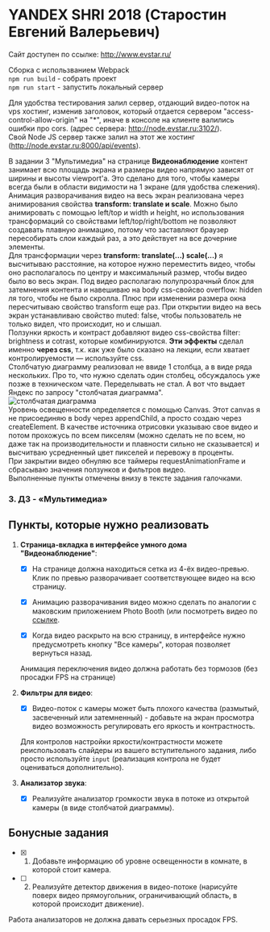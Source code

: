 # YANDEX SHRI 2018 (Старостин Евгений Валерьевич)
Сайт доступен по ссылке:
http://www.evstar.ru/

Сборка с использванием Webpack  
`npm run build` - собрать проект  
`npm run start` - запустить локальный сервер  

Для удобства тестирования залил сервер, отдающий видео-поток на vps хостинг, изменив заголовок, который отдается сервером "access-control-allow-origin" на "*", иначе в консоле на клиенте валились ошибки про cors. (адрес сервера: http://node.evstar.ru:3102/).  
Свой Node JS сервер также залил на этот же хостинг (http://node.evstar.ru:8000/api/events).  

В задании 3 "Мультимедиа" на странице **Видеонаблюдение** контент занимает всю площадь экрана и размеры видео напрямую зависят от ширины и высоты viewport'a. Это сделано для того, чтобы камеры всегда были в области видимости на 1 экране (для удобства слежения).  
Анимация разворачивания видео на весь экран реализована через анимирования свойства **transform: translate и scale**. Можно было анимировать с помощью left/top и width и height, но использования трансформаций со свойствами left/top/right/bottom не позволяют создавать плавную анимацию, потому что заставляют браузер пересобирать слои каждый раз, а это действует на все дочерние элементы.  
Для трансформации через **transform: translate(...) scale(...)** я высчитываю расстояние, на которое нужно переместить видео, чтобы оно располагалось по центру и максимальный размер, чтобы видео было во весь экран. Под видео располагаю полупрозрачный блок для затемнения контента и навешиваю на body css-свойсво overflow: hidden ля того, чтобы не было скролла. Плюс при изменении размера окна пересчитываю свойство transform еще раз.
При открытии видео на весь экран устанавливаю свойство muted: false, чтобы пользователь не только видел, что происходит, но и слышал.  
Ползунки яркость и контраст добавляют видео css-свойства filter: brightness и cotrast, которые комбинируются. **Эти эффекты** сделал именно **через css**, т.к. как уже было сказано на лекции, если хватает контролируемости — используйте css.  
Столбчатую диаграмму реализовал не ввиде 1 столбца, а в виде ряда нескольких. Про то, что нужно сделать один столбец, обсуждалось уже позже в техническом чате. Переделывать не стал. А вот что выдает Яндекс по запросу "столбчатая диаграмма".  
![столбчатая диаграмма](https://lh4.googleusercontent.com/wmMhX6vbdTj13aZL49cMrsto-8JQbCy8Dhxkcwim-H0LoEByeiHTSmPjRcN91kjcrnpzxsZXshczKwZInS9h=w1366-h657-rw)  
Уровень освещенности определяется с помощью Canvas. Этот canvas я не присоединяю в body через appendChild, а просто создаю через createElement. В качестве источника отрисовки указываю свое видео и потом прохожусь по всем пикселям (можно сделать не по всем, но даже так на производительности и плавности сильно не сказывается) и высчитваю усредненный цвет пикселей и перевожу в проценты.  
При закрытии видео обнуляю все таймеры requestAnimationFrame и сбрасываю значения ползунков и фильтров видео.  
Выполненные пункты отмечены внизу в тексте задания галочками.  

### 3. ДЗ - «Мультимедиа»
## Пункты, которые нужно реализовать

1. **Страница-вкладка в интерфейсе умного дома "Видеонаблюдение"**:

    - [x] На странице должна находиться сетка из 4-ёх видео-превью.
    Клик по превью разворачивает соответствующее видео на всю страницу.
    
    - [x] Анимацию разворачивания видео можно сделать по аналогии с маковским приложением 
    Photo Booth (или посмотреть видео по [ссылке](https://yadi.sk/i/shdHcVlkd_BO1w]).
    
    - [x] Когда видео раскрыто на всю страницу, в интерфейсе нужно предусмотреть кнопку
    "Все камеры", которая позволяет вернуться назад.
    
    Анимация переключения видео должна работать без тормозов (без просадки FPS на странице)
    
2. **Фильтры для видео**:

    - [x] Видео-поток с камеры может быть плохого качества (размытый, засвеченный или затемненный) - добавьте на экран просмотра видео
    возможность регулировать его яркость и контрастность.
    
    Для контролов настройки яркости/контрастности можете реиспользовать слайдеры из вашего
    вступительного задания, либо просто используйте `input` (реализация контрола не будет оцениваться дополнительно).
    
3. **Анализатор звука**:

    - [x] Реализуйте анализатор громкости звука в потоке из открытой камеры (в виде столбчатой диаграммы).

## Бонусные задания

- [x] 1. Добавьте информацию об уровне освещенности в комнате, в которой стоит камера.
- [ ] 2. Реализуйте детектор движения в видео-потоке (нарисуйте поверх видео прямоугольник, ограничивающий область, в которой происходит движение).

Работа анализаторов не должна давать серьезных просадок FPS.
